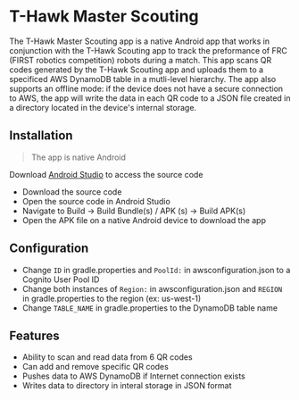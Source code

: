 # T-Hawk Master Scouting
The T-Hawk Master Scouting app is a native Android app that works in conjunction with the T-Hawk Scouting app to track the preformance of FRC (FIRST robotics competition) robots during a match. This app scans QR codes generated by the T-Hawk Scouting app and uploads them to a specificed AWS DynamoDB table in a mutli-level hierarchy. The app also supports an offline mode: if the device does not have a secure connection to AWS, the app will write the data in each QR code to a JSON file created in a directory located in the device's internal storage. 

## Installation
>The app is native Android

Download [Android Studio](https://www.google.com/search?client=safari&rls=en&q=android+studio&ie=UTF-8&oe=UTF-8) to access the source code
* Download the source code
* Open the source code in Android Studio
* Navigate to Build -> Build Bundle(s) / APK (s) -> Build APK(s)
* Open the APK file on a native Android device to download the app

## Configuration
* Change `ID` in gradle.properties and `PoolId:` in awsconfiguration.json to a Cognito User Pool ID 
* Change both instances of `Region:` in awsconfiguration.json and `REGION` in gradle.properties to the region (ex: us-west-1)
* Change `TABLE_NAME` in gradle.properties to the DynamoDB table name

## Features
* Ability to scan and read data from 6 QR codes
* Can add and remove specific QR codes
* Pushes data to AWS DynamoDB if Internet connection exists
* Writes data to directory in interal storage in JSON format
